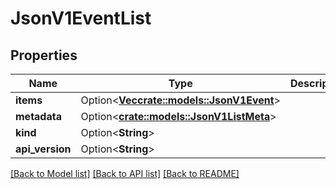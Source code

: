 # JsonV1EventList

## Properties

Name | Type | Description | Notes
------------ | ------------- | ------------- | -------------
**items** | Option<[**Vec<crate::models::JsonV1Event>**](json_V1Event.md)> |  | [optional]
**metadata** | Option<[**crate::models::JsonV1ListMeta**](json_V1ListMeta.md)> |  | [optional]
**kind** | Option<**String**> |  | [optional]
**api_version** | Option<**String**> |  | [optional]

[[Back to Model list]](../README.md#documentation-for-models) [[Back to API list]](../README.md#documentation-for-api-endpoints) [[Back to README]](../README.md)


